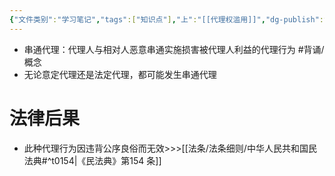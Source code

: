 ```yaml
---
{"文件类别":"学习笔记","tags":["知识点"],"上":"[[代理权滥用]]","dg-publish":true,"permalink":"/学习笔记/知识点/串通代理/","dgPassFrontmatter":true}
---
```


- 串通代理：代理人与相对人恶意串通实施损害被代理人利益的代理行为 #背诵/概念 
- 无论意定代理还是法定代理，都可能发生串通代理
# 法律后果
- 此种代理行为因违背公序良俗而无效>>>[[法条/法条细则/中华人民共和国民法典#^t0154\|《民法典》第154 条]]
